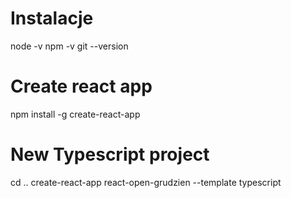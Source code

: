 # Instalacje
node -v
npm -v 
git --version

# Create react app
npm install -g create-react-app

# New Typescript project
cd ..
create-react-app react-open-grudzien --template typescript